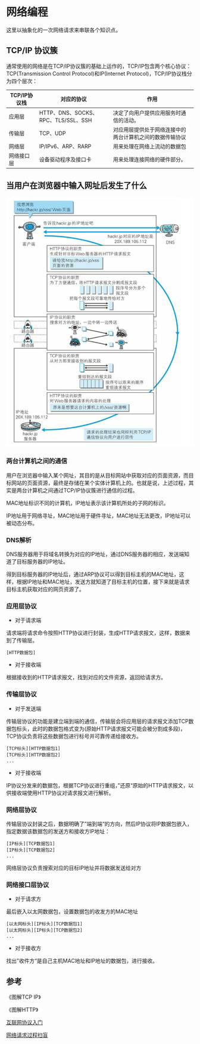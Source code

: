 # 网络编程

这里以抽象化的一次网络请求来串联各个知识点。

## TCP/IP 协议簇

通常使用的网络是在TCP/IP协议簇的基础上运作的，TCP/IP包含两个核心协议：TCP(Transmission Control Protocol)和IP(Internet Protocol)，TCP/IP协议栈分为四个层次：

| TCP/IP协议栈 | 对应的协议                          | 作用                                                     |
| ------------ | ----------------------------------- | -------------------------------------------------------- |
| 应用层       | HTTP、DNS、SOCKS、RPC、TLS/SSL、SSH | 决定了向用户提供应用服务时通信的活动。                   |
| 传输层       | TCP、UDP                            | 对应用层提供处于网络连接中的两台计算机之间的数据传输协议 |
| 网络层       | IP/IPv6、ARP、RARP                  | 用来处理在网络上流动的数据包                             |
| 网络接口层   | 设备驱动程序及接口卡                | 用来处理连接网络的硬件部分。                             |

## 当用户在浏览器中输入网址后发生了什么

![url_route](../assets/url_route.png)

### 两台计算机之间的通信

用户在浏览器中输入某个网址，其目的是从目标网站中获取对应的页面资源，而目标网站的页面资源，最终是存储在某个实体计算机上的。也就是说，上述过程，其实是两台计算机之间通过TCP/IP协议簇进行通信的过程。

MAC地址标识不同的计算机，IP地址表示该计算机所处的子网的标识。

IP地址用于网络寻址，MAC地址用于硬件寻址，MAC地址无法更改，IP地址可以被动态分布。

### DNS解析

DNS服务器用于将域名转换为对应的IP地址，通过DNS服务器的相应，发送端知道了目标服务器的IP地址。

得到目标服务器的IP地址后，通过ARP协议可以得到目标主机的MAC地址，这样，根据IP地址和MAC地址，发送方就知道了目标主机的位置，接下来就是请求目标主机获取对应的网页资源了。

### 应用层协议

+ 对于请求端

请求端将请求命令按照HTTP协议进行封装，生成HTTP请求报文，这样，数据来到了传输层。

~~~
[HTTP数据包]
~~~

+ 对于接收端

根据接收到的HTTP请求报文，找到对应的文件资源，返回给请求方。

### 传输层协议

+ 对于发送端

传输层协议的功能是建立端到端的通信，传输层会将应用层的请求报文添加TCP数据包标头，此时的数据包格式变为(原始HTTP请求报文可能会被分割成多段)，TCP协议负责将这些数据包进行标号并可靠传递给接收方。

~~~
[TCP标头][HTTP数据包1]
[TCP标头][HTTP数据包2]
...
~~~

+ 对于接收端

IP协议分发来的数据包，根据TCP协议进行重组，”还原“原始的HTTP请求报文，以供接收端使用HTTP协议对请求报文进行解析。

### 网络层协议

传输层协议封装之后，数据明确了”端到端“的方向，然后IP协议将IP数据包嵌入，指定数据该数据包的发送方和接收方IP地址：

~~~
[IP标头][TCP数据包1]
[IP标头][TCP数据包2]
...
~~~

网络层协议负责搜索对应的目标IP地址并将数据发送给对方

### 网络接口层协议

+ 对于请求方

最后嵌入以太网数据包，设置数据包的收发方的MAC地址

~~~
[以太网标头][IP标头][TCP数据包1]
[以太网标头][IP标头][TCP数据包2]
...
~~~

+ 对于接收方

找出”收件方“是自己主机MAC地址和IP地址的数据包，进行接收。

## 参考

《图解TCP IP》

《图解HTTP》

[互联网协议入门](http://www.ruanyifeng.com/blog/2012/05/internet_protocol_suite_part_i.html)

[网络请求过程扫盲](https://www.jianshu.com/p/8a40f99da882)